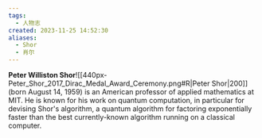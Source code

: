 ```yaml
---
tags:
  - 人物志
created: 2023-11-25 14:52:30
aliases:
  - Shor
  - 肖尔
---
```

**Peter Williston Shor**![[440px-Peter_Shor_2017_Dirac_Medal_Award_Ceremony.png#R|Peter Shor|200]] (born August 14, 1959) is an American professor of applied mathematics at MIT. He is known for his work on quantum computation, in particular for devising Shor's algorithm, a quantum algorithm for factoring exponentially faster than the best currently-known algorithm running on a classical computer.

